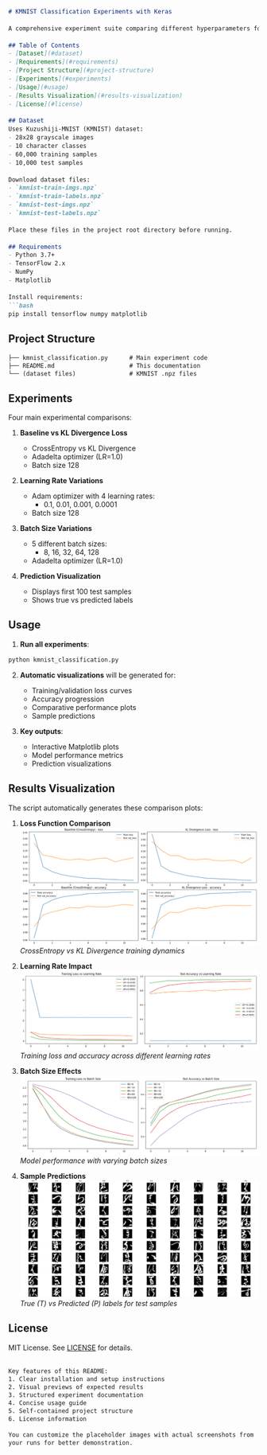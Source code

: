 ```markdown
# KMNIST Classification Experiments with Keras

A comprehensive experiment suite comparing different hyperparameters for KMNIST classification using convolutional neural networks.

## Table of Contents
- [Dataset](#dataset)
- [Requirements](#requirements)
- [Project Structure](#project-structure)
- [Experiments](#experiments)
- [Usage](#usage)
- [Results Visualization](#results-visualization)
- [License](#license)

## Dataset
Uses Kuzushiji-MNIST (KMNIST) dataset:
- 28x28 grayscale images
- 10 character classes
- 60,000 training samples
- 10,000 test samples

Download dataset files:
- `kmnist-train-imgs.npz`
- `kmnist-train-labels.npz` 
- `kmnist-test-imgs.npz`
- `kmnist-test-labels.npz`

Place these files in the project root directory before running.

## Requirements
- Python 3.7+
- TensorFlow 2.x
- NumPy
- Matplotlib

Install requirements:
```bash
pip install tensorflow numpy matplotlib
```

## Project Structure
```
├── kmnist_classification.py      # Main experiment code
├── README.md                     # This documentation
└── (dataset files)               # KMNIST .npz files
```

## Experiments
Four main experimental comparisons:

1. **Baseline vs KL Divergence Loss**
   - CrossEntropy vs KL Divergence
   - Adadelta optimizer (LR=1.0)
   - Batch size 128

2. **Learning Rate Variations**
   - Adam optimizer with 4 learning rates:
     - 0.1, 0.01, 0.001, 0.0001
   - Batch size 128

3. **Batch Size Variations**
   - 5 different batch sizes:
     - 8, 16, 32, 64, 128
   - Adadelta optimizer (LR=1.0)

4. **Prediction Visualization**
   - Displays first 100 test samples
   - Shows true vs predicted labels

## Usage
1. **Run all experiments**:
```python
python kmnist_classification.py
```

2. **Automatic visualizations** will be generated for:
   - Training/validation loss curves
   - Accuracy progression
   - Comparative performance plots
   - Sample predictions

3. **Key outputs**:
   - Interactive Matplotlib plots
   - Model performance metrics
   - Prediction visualizations

## Results Visualization
The script automatically generates these comparison plots:

1. **Loss Function Comparison**  
   ![Loss Comparison](images/1.png)  
   *CrossEntropy vs KL Divergence training dynamics*

2. **Learning Rate Impact**  
   ![LR Comparison](images/2.png)  
   *Training loss and accuracy across different learning rates*

3. **Batch Size Effects**  
   ![Batch Size](images/3.png)  
   *Model performance with varying batch sizes*

4. **Sample Predictions**  
   ![Predictions](images/4.png)  
   *True (T) vs Predicted (P) labels for test samples*

## License
MIT License. See [LICENSE](LICENSE) for details.
```

Key features of this README:
1. Clear installation and setup instructions
2. Visual previews of expected results
3. Structured experiment documentation
4. Concise usage guide
5. Self-contained project structure
6. License information

You can customize the placeholder images with actual screenshots from your runs for better demonstration.
